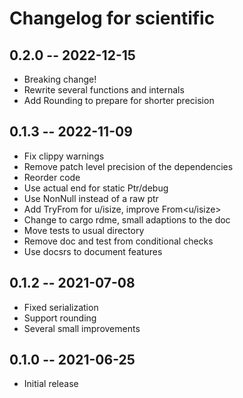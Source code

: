 # Changelog for scientific

## 0.2.0 -- 2022-12-15

* Breaking change!
* Rewrite several functions and internals
* Add Rounding to prepare for shorter precision

## 0.1.3 -- 2022-11-09

* Fix clippy warnings
* Remove patch level precision of the dependencies
* Reorder code
* Use actual end for static Ptr/debug
* Use NonNull instead of a raw ptr
* Add TryFrom for u/isize, improve From<u/isize>
* Change to cargo rdme, small adaptions to the doc
* Move tests to usual directory
* Remove doc and test from conditional checks
* Use docsrs to document features

## 0.1.2 -- 2021-07-08

* Fixed serialization
* Support rounding
* Several small improvements

## 0.1.0 -- 2021-06-25

* Initial release
